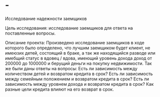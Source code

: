 # -
Исследование надежности заемщиков


Цель исследования: исследование заемщиков для ответа на поставленные вопросы.

Описание проекта: Произведено исследование заемщиков в ходе которого было определено, что лучшим заемщиком будет клиент, не имеюзих детей, состоящий в браке, а так же находящийся разводе или имебщий статус в вдовец / вдова, имеющий уровень дохода доход от 200000 до 1000000 и берущий деньги на покупку недвижимости. Так же были даны ответы на вопросы: Есть ли зависимость между количеством детей и возвратом кредита в срок? Есть ли зависимость между семейным положением и возвратом кредита в срок? Есть ли зависимость между уровнем дохода и возвратом кредита в срок? Как разные цели кредита влияют на его возврат в срок.
